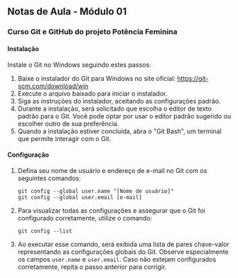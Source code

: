 ## Notas de Aula - Módulo 01

### Curso Git e GitHub do projeto Potência Feminina

#### Instalação
Instale o Git no Windows seguindo estes passos:

1. Baixe o instalador do Git para Windows no site oficial: https://git-scm.com/download/win
2. Execute o arquivo baixado para iniciar o instalador.
3. Siga as instruções do instalador, aceitando as configurações padrão.
4. Durante a instalação, será solicitado que escolha o editor de texto padrão para o Git. Você pode optar por usar o editor padrão sugerido ou escolher outro de sua preferência.
5. Quando a instalação estiver concluída, abra o "Git Bash", um terminal que permite interagir com o Git.

#### Configuração

1. Defina seu nome de usuário e endereço de e-mail no Git com os seguintes comandos:
    ```
    git config --global user.name "[Nome de usuário]"
    git config --global user.email [e-mail]
    ```
2. Para visualizar todas as configurações e assegurar que o Git foi configurado corretamente, utilize o comando:
    ```
    git config --list
    ```
3. Ao executar esse comando, será exibida uma lista de pares chave-valor representando as configurações globais do Git. Observe especialmente os campos ```user.name``` e ```user.email```. Caso não estejam configurados corretamente, repita o passo anterior para corrigir.